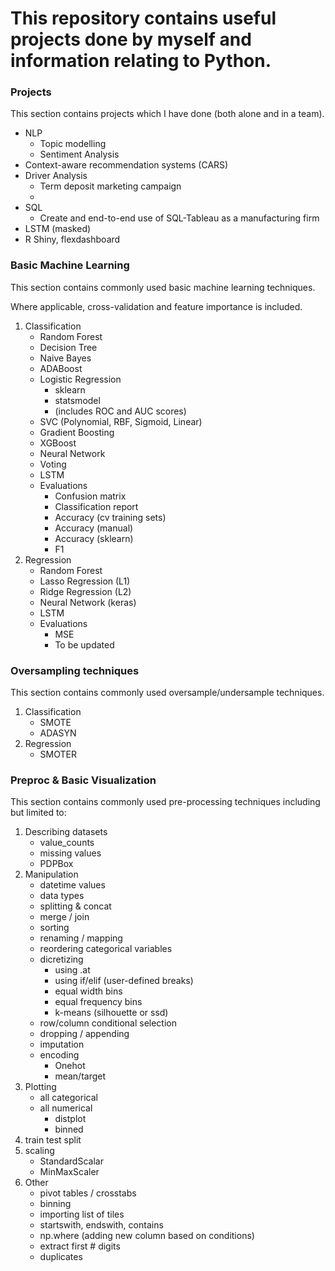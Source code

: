 # This repository contains useful projects done by myself and information relating to Python.

### Projects
This section contains projects which I have done (both alone and in a team).
- NLP
   - Topic modelling
   - Sentiment Analysis
- Context-aware recommendation systems (CARS)
- Driver Analysis
   - Term deposit marketing campaign
   -
- SQL 
   - Create and end-to-end use of SQL-Tableau as a manufacturing firm
- LSTM (masked)
- R Shiny, flexdashboard

### Basic Machine Learning
This section contains commonly used basic machine learning techniques.

Where applicable, cross-validation and feature importance is included.
1. Classification
   - Random Forest
   - Decision Tree
   - Naive Bayes
   - ADABoost
   - Logistic Regression
      - sklearn
      - statsmodel
      - (includes ROC and AUC scores)
   - SVC (Polynomial, RBF, Sigmoid, Linear)
   - Gradient Boosting
   - XGBoost
   - Neural Network
   - Voting
   - LSTM
   - Evaluations
      - Confusion matrix
      - Classification report
      - Accuracy (cv training sets)
      - Accuracy (manual)
      - Accuracy (sklearn)
      - F1
2. Regression
   - Random Forest
   - Lasso Regression (L1)
   - Ridge Regression (L2)
   - Neural Network (keras)
   - LSTM
   - Evaluations
      - MSE
      - To be updated
    
### Oversampling techniques
This section contains commonly used oversample/undersample techniques.
1. Classification
   - SMOTE
   - ADASYN
2. Regression
   - SMOTER

### Preproc & Basic Visualization
This section contains commonly used pre-processing techniques including but limited to:
1. Describing datasets
   - value_counts
   - missing values
   - PDPBox
2. Manipulation
   - datetime values
   - data types
   - splitting & concat
   - merge / join
   - sorting
   - renaming / mapping
   - reordering categorical variables
   - dicretizing
     - using .at
     - using if/elif (user-defined breaks)
     - equal width bins
     - equal frequency bins
     - k-means (silhouette or ssd)
   - row/column conditional selection
   - dropping / appending
   - imputation
   - encoding
     - Onehot
     - mean/target
3. Plotting
   - all categorical
   - all numerical
     - distplot
     - binned
4. train test split
5. scaling
   - StandardScalar
   - MinMaxScaler
6. Other
   - pivot tables / crosstabs
   - binning
   - importing list of tiles
   - startswith, endswith, contains
   - np.where (adding new column based on conditions)
   - extract first # digits
   - duplicates
  

   

